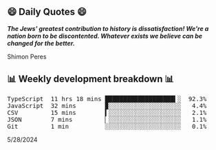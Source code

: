 ## 😄 Daily Quotes 😄

_**The Jews' greatest contribution to history is dissatisfaction! We're a nation born to be discontented. Whatever exists we believe can be changed for the better.**_

Shimon Peres



## 📊 Weekly development breakdown 📊

<pre>TypeScript  11 hrs 18 mins ███████████████████▍░  92.3%
JavaScript  32 mins        ▉░░░░░░░░░░░░░░░░░░░░   4.4%
CSV         15 mins        ▍░░░░░░░░░░░░░░░░░░░░   2.1%
JSON        7 mins         ▏░░░░░░░░░░░░░░░░░░░░   1.1%
Git         1 min          ░░░░░░░░░░░░░░░░░░░░░   0.1%</pre>

5/28/2024